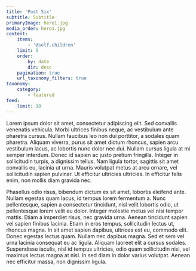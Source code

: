 ```yaml
---
title: 'Post Six'
subtitle: Subtitle
primaryImage: hero1.jpg
media_order: hero1.jpg
content:
    items:
        - '@self.children'
    limit: 5
    order:
        by: date
        dir: desc
    pagination: true
    url_taxonomy_filters: true
taxonomy:
    category:
        - featured
feed:
    limit: 10
---
```


Lorem ipsum dolor sit amet, consectetur adipiscing elit. Sed convallis venenatis vehicula. Morbi ultrices finibus neque, ac vestibulum ante pharetra cursus. Nullam faucibus leo non dui porttitor, a sodales quam pharetra. Aliquam viverra, purus sit amet dictum rhoncus, sapien arcu vestibulum lacus, ac lobortis nunc dolor nec dui. Nullam cursus ligula at mi semper interdum. Donec id sapien ac justo pretium fringilla. Integer in sollicitudin turpis, a dignissim tellus. Nam ligula tortor, sagittis sit amet convallis eu, lacinia ut urna. Mauris volutpat metus at arcu ornare, vel sollicitudin sapien pulvinar. Ut efficitur ultricies ultricies. In efficitur felis enim, non mollis diam gravida nec.

Phasellus odio risus, bibendum dictum ex sit amet, lobortis eleifend ante. Nullam egestas quam lacus, id tempus lorem fermentum a. Nunc pellentesque, sapien a consectetur tincidunt, nisl velit lobortis odio, ut pellentesque lorem velit eu dolor. Integer molestie metus vel nisi tempor mattis. Etiam a imperdiet risus, nec gravida urna. Aenean tincidunt sapien vel sapien finibus lacinia. Etiam in eros tempus, sollicitudin lectus ut, rhoncus magna. In sit amet sapien dapibus, ultrices est eu, commodo elit. Donec egestas lectus quam. Nullam nec dapibus magna. Sed et sem vel urna lacinia consequat eu ac ligula. Aliquam laoreet elit a cursus sodales. Suspendisse iaculis, nisl id tempus ultricies, odio quam sollicitudin nisl, vel maximus lectus magna at nisl. In sed diam in dolor varius volutpat. Aenean nec efficitur massa, non dignissim ligula.